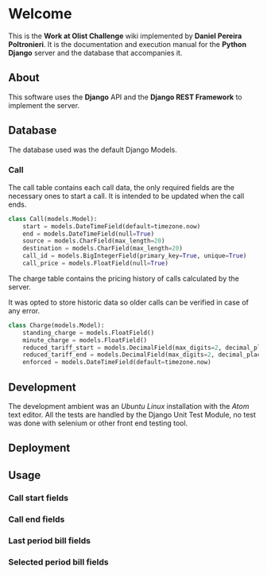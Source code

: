 # Welcome

This is the **Work at Olist Challenge** wiki implemented by **Daniel Pereira Poltronieri**. It is the documentation and execution manual for the **Python Django** server and the database that accompanies it.

## About

This software uses the **Django** API and the **Django REST Framework** to implement the server.

## Database

The database used was the default Django Models.

### Call

The call table contains each call data, the only required fields are the necessary ones to start a call. It is intended to be updated when the call ends.

```python
class Call(models.Model):
    start = models.DateTimeField(default=timezone.now)
    end = models.DateTimeField(null=True)
    source = models.CharField(max_length=20)
    destination = models.CharField(max_length=20)
    call_id = models.BigIntegerField(primary_key=True, unique=True)
    call_price = models.FloatField(null=True)
```

The charge table contains the pricing history of calls calculated by the server.

It was opted to store historic data so older calls can be verified in case of any error.

```python
class Charge(models.Model):
    standing_charge = models.FloatField()
    minute_charge = models.FloatField()
    reduced_tariff_start = models.DecimalField(max_digits=2, decimal_places=0)
    reduced_tariff_end = models.DecimalField(max_digits=2, decimal_places=0)
    enforced = models.DateTimeField(default=timezone.now)
```

## Development

The development ambient was an *Ubuntu Linux* installation with the *Atom* text editor.
All the tests are handled by the Django Unit Test Module, no test was done with selenium or other front end testing tool.

## Deployment


## Usage

### Call start fields

### Call end fields

### Last period bill fields

### Selected period bill fields
